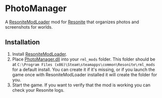 # PhotoManager

A [ResoniteModLoader](https://github.com/resonite-modding-group/ResoniteModLoader) mod for [Resonite](https://resonite.com/) that organizes photos and screenshots for worlds.

## Installation
1. Install [ResoniteModLoader](https://github.com/resonite-modding-group/ResoniteModLoader).
1. Place [PhotoManager.dll](https://github.com/GithubUsername/PhotoManager/releases/latest/download/PhotoManager.dll) into your `rml_mods` folder. This folder should be at `C:\Program Files (x86)\Steam\steamapps\common\Resonite\rml_mods` for a default install. You can create it if it's missing, or if you launch the game once with ResoniteModLoader installed it will create the folder for you.
1. Start the game. If you want to verify that the mod is working you can check your Resonite logs.
